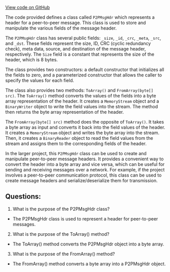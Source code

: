 [View code on GitHub](https://github.com/TieHaxJan/Brick-Force/Assembly-CSharp\P2PMsgHdr.cs)

The code provided defines a class called `P2PMsgHdr` which represents a header for a peer-to-peer message. This class is used to store and manipulate the various fields of the message header.

The `P2PMsgHdr` class has several public fields: `_size`, `_id`, `_crc`, `_meta`, `_src`, and `_dst`. These fields represent the size, ID, CRC (cyclic redundancy check), meta data, source, and destination of the message header, respectively. The `Size` field is a constant that represents the size of the header, which is 8 bytes.

The class provides two constructors: a default constructor that initializes all the fields to zero, and a parameterized constructor that allows the caller to specify the values for each field.

The class also provides two methods: `ToArray()` and `FromArray(byte[] src)`. The `ToArray()` method converts the values of the fields into a byte array representation of the header. It creates a `MemoryStream` object and a `BinaryWriter` object to write the field values into the stream. The method then returns the byte array representation of the header.

The `FromArray(byte[] src)` method does the opposite of `ToArray()`. It takes a byte array as input and converts it back into the field values of the header. It creates a `MemoryStream` object and writes the byte array into the stream. Then, it creates a `BinaryReader` object to read the field values from the stream and assigns them to the corresponding fields of the header.

In the larger project, this `P2PMsgHdr` class can be used to create and manipulate peer-to-peer message headers. It provides a convenient way to convert the header into a byte array and vice versa, which can be useful for sending and receiving messages over a network. For example, if the project involves a peer-to-peer communication protocol, this class can be used to create message headers and serialize/deserialize them for transmission.
## Questions: 
 1. What is the purpose of the P2PMsgHdr class?
- The P2PMsgHdr class is used to represent a header for peer-to-peer messages.

2. What is the purpose of the ToArray() method?
- The ToArray() method converts the P2PMsgHdr object into a byte array.

3. What is the purpose of the FromArray() method?
- The FromArray() method converts a byte array into a P2PMsgHdr object.